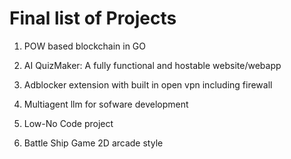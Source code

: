 # Final list of Projects

1. POW based blockchain in GO 

2. AI QuizMaker: A fully functional and hostable website/webapp

3. Adblocker extension with built in open vpn including firewall

4. Multiagent llm for sofware development 

5. Low-No Code project 

6. Battle Ship Game 2D arcade style